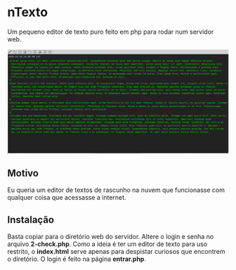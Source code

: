 # nTexto
Um pequeno editor de texto puro feito em php para rodar num servidor web.

<img src="ss.png" alt="screenshot">

## Motivo
Eu queria um editor de textos de rascunho na nuvem que funcionasse com qualquer coisa que acessasse a internet.

## Instalação
Basta copiar para o diretório web do servidor. Altere o login e senha no arquivo **2-check.php**. Como a ideia é ter um editor de texto para uso restrito, o **index.html** serve apenas para despistar curiosos que encontrem o diretório. O login é feito na página **entrar.php**.
